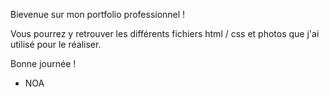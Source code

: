 Bievenue sur mon portfolio professionnel !

Vous pourrez y retrouver les différents fichiers html / css et photos que j'ai utilisé pour le réaliser.

Bonne journée !

- NOA
